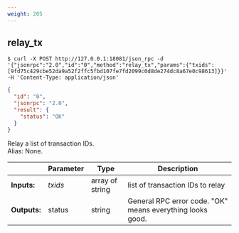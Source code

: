 ```yaml
---
weight: 205
---
```


## **relay_tx**


```shell
$ curl -X POST http://127.0.0.1:18081/json_rpc -d '{"jsonrpc":"2.0","id":"0","method":"relay_tx","params":{"txids":[9fd75c429cbe52da9a52f2ffc5fbd107fe7fd2099c0d8de274dc8a67e0c98613]}}' -H 'Content-Type: application/json'
```
```json
{
  "id": "0",
  "jsonrpc": "2.0",
  "result": {
    "status": "OK"
  }
}
```
Relay a list of transaction IDs.  
Alias: None.  

|             | Parameter | Type            | Description
| ---         | ---       | ---             | ---
|**Inputs:**  | *txids*   | array of string | list of transaction IDs to relay
|**Outputs:** | status    | string          | General RPC error code. "OK" means everything looks good.
